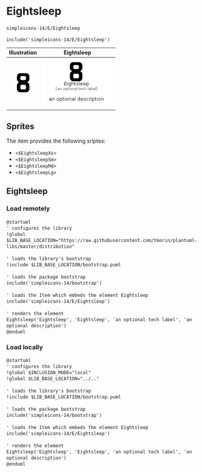 # Eightsleep


```text
simpleicons-14/E/Eightsleep
```

```text
include('simpleicons-14/E/Eightsleep')
```



| Illustration | Eightsleep |
| :---: | :---: |
| ![illustration for Illustration](../../simpleicons-14/E/Eightsleep.png) | ![illustration for Eightsleep](../../simpleicons-14/E/Eightsleep.Local.png) |



## Sprites
The item provides the following sriptes:

- `<$EightsleepXs>`
- `<$EightsleepSm>`
- `<$EightsleepMd>`
- `<$EightsleepLg>`





## Eightsleep

### Load remotely
```plantuml
@startuml
' configures the library
!global $LIB_BASE_LOCATION="https://raw.githubusercontent.com/tmorin/plantuml-libs/master/distribution"

' loads the library's bootstrap
!include $LIB_BASE_LOCATION/bootstrap.puml

' loads the package bootstrap
include('simpleicons-14/bootstrap')

' loads the Item which embeds the element Eightsleep
include('simpleicons-14/E/Eightsleep')

' renders the element
Eightsleep('Eightsleep', 'Eightsleep', 'an optional tech label', 'an optional description')
@enduml
```

### Load locally
```plantuml
@startuml
' configures the library
!global $INCLUSION_MODE="local"
!global $LIB_BASE_LOCATION="../.."

' loads the library's bootstrap
!include $LIB_BASE_LOCATION/bootstrap.puml

' loads the package bootstrap
include('simpleicons-14/bootstrap')

' loads the Item which embeds the element Eightsleep
include('simpleicons-14/E/Eightsleep')

' renders the element
Eightsleep('Eightsleep', 'Eightsleep', 'an optional tech label', 'an optional description')
@enduml
```

